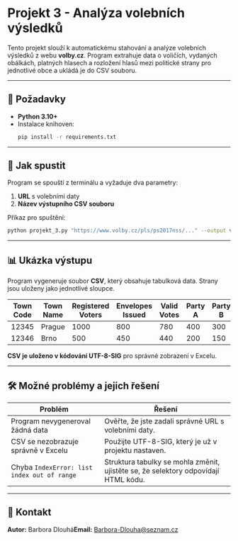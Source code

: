 # Projekt 3 - Analýza volebních výsledků

Tento projekt slouží k automatickému stahování a analýze volebních výsledků z webu **volby.cz**. Program extrahuje data o voličích, vydaných obálkách, platných hlasech a rozložení hlasů mezi politické strany pro jednotlivé obce a ukládá je do CSV souboru.

---

## 📌 Požadavky

- **Python 3.10+**
- Instalace knihoven:
  ```bash
  pip install -r requirements.txt
  ```

---

## 🚀 Jak spustit

Program se spouští z terminálu a vyžaduje dva parametry:

1. **URL** s volebními daty
2. **Název výstupního CSV souboru**

Příkaz pro spuštění:

```bash
python projekt_3.py "https://www.volby.cz/pls/ps2017nss/..." --output vysledky.csv
```

---

## 📊 Ukázka výstupu

Program vygeneruje soubor **CSV**, který obsahuje tabulková data. Strany jsou uloženy jako jednotlivé sloupce.

| Town Code | Town Name | Registered Voters | Envelopes Issued | Valid Votes | Party A | Party B | Party C |
| --------- | --------- | ----------------- | ---------------- | ----------- | ------- | ------- | ------- |
| 12345     | Prague    | 1000              | 800              | 780         | 400     | 300     | 80      |
| 12346     | Brno      | 500               | 450              | 440         | 200     | 150     | 90      |

**CSV je uloženo v kódování UTF-8-SIG** pro správné zobrazení v Excelu.

---

## 🛠 Možné problémy a jejich řešení

| Problém                                     | Řešení                                                                             |
| ------------------------------------------- | ---------------------------------------------------------------------------------- |
| Program nevygeneroval žádná data            | Ověřte, že jste zadali správné URL s volebními daty.                               |
| CSV se nezobrazuje správně v Excelu         | Použijte UTF-8-SIG, který je už v projektu nastaven.                               |
| Chyba `IndexError: list index out of range` | Struktura tabulky se mohla změnit, ujistěte se, že selektory odpovídají HTML kódu. |

---

## 📩 Kontakt

**Autor:** Barbora Dlouhá**Email:** [Barbora-Dlouha@seznam.cz](mailto\:Barbora-Dlouha@seznam.cz)

